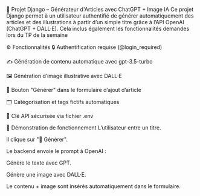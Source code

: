 📘 Projet Django – Générateur d'Articles avec ChatGPT + Image IA
Ce projet Django permet à un utilisateur authentifié de générer automatiquement des articles et des illustrations à partir d’un simple titre grâce à l’API OpenAI (ChatGPT + DALL·E).
Cela inclus également les fonctionnalités demandes lors du TP de la semaine

⚙️ Fonctionnalités
🔒 Authentification requise (@login_required)

✍️ Génération de contenu automatique avec gpt-3.5-turbo

🖼️ Génération d’image illustrative avec DALL·E

🧠 Bouton "Générer" dans le formulaire d’ajout d’article

🗂️ Catégorisation et tags fictifs automatiques

🔐 Clé API sécurisée via fichier .env

🧪 Démonstration de fonctionnement
L’utilisateur entre un titre.

Il clique sur "🧠 Générer".

Le backend envoie le prompt à OpenAI :

Génère le texte avec GPT.

Génère une image avec DALL·E.

Le contenu + image sont insérés automatiquement dans le formulaire.

